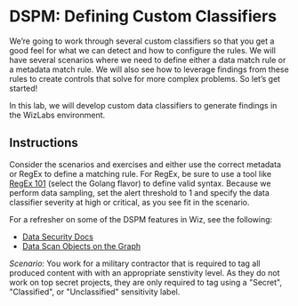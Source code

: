 # DSPM: Defining Custom Classifiers


We’re going to work through several custom classifiers so that you get a good feel for what we can detect and how to configure the rules. We will have several scenarios where we need to define either a data match rule or a metadata match rule. We will also see how to leverage findings from these rules to create controls that solve for more complex problems. So let’s get started!

In this lab, we will develop custom data classifiers to generate findings in the WizLabs environment. 

## Instructions

Consider the scenarios and exercises and either use the correct metadata or RegEx to define a matching rule. For RegEx, be sure to use a tool like [RegEx 101](https://regex101.com/) (select the Golang flavor) to define valid syntax. Because we perform data sampling, set the alert threshold to 1 and specify the data classifier severity at high or critical, as you see fit in the scenario.

For a refresher on some of the DSPM features in Wiz, see the following:
- [Data Security Docs](https://docs.wiz.io/wiz-docs/docs/data-sec)
- [Data Scan Objects on the Graph](https://docs.wiz.io/wiz-docs/docs/data-security#data-scan-objects)

*Scenario:* You work for a military contractor that is required to tag all produced content with with an appropriate senstivity level. As they do not work on top secret projects, they are only required to tag using a "Secret", "Classified", or "Unclassified" sensitivity label. 
